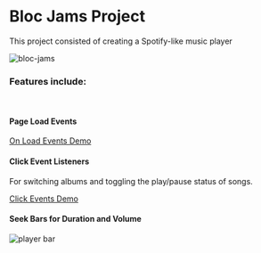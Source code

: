 <h1>Bloc Jams Project</h1>
<p>This project consisted of creating a Spotify-like music player</p>
<img src="https://lh3.googleusercontent.com/yuXNLOh5cMZwRcoBBdws0FFo94BSB7eAD-KBzc_jgS4v3qdDN-kk4GHs-qtHZR-OigMJ16KmABDar1ddInjBftjjMdEJ8X0jcjzykURpxcn8CHdMwVJp5r3CgZ9cUN6V8TnO44a1Jrz8KVSjczZDMPn3pL-JN9fKtrs4oq5_RDJzH2j5kwsvwSJxevvmc3DrxVjCZaLAozId1UVjA4zpJcgd383Zg59p3cckcTiwsp2hV68787h9XAbt8LB-0owKycbV2wzRVyizLIEIwDeA8IoxdWpKjhLV0hBKRe73Bk_fptXq0IplEiP7rxyVvm_IRryPhCptUAjr_FCALW1pfJ7aP2vV1mr2RGxPWCy7EmofN5riG9hSqjJKwxogEq_Qv8VuMudyUnCmLwFh780lMcRV-J0V3Agz_SsG3oF0d8ZUSba2UrSrI8dHFLl8kZu4gzTYgBFnGAaB4Khw0M-AJt-Tfl5j3SJkilrgjh-iUGS2oE-NuCj5djJyUQD-o-20gBle4l6RZ8bdPPG7atmXGqkjzsDy_y6yya-8Ee8l8znFsYYDr4nMPttiS-iahwiJBiiDY616afSc0AKkfj7nKw4wrUcBOrssF1-kkbA_-A=w1190-h1073-no" alt="bloc-jams">
<h3>Features include: </h3> 
<br>
<h4>Page Load Events</h4>
<a href="https://goo.gl/photos/MZZBD6Y6gE6Cixsr9">On Load Events Demo</a>

<h4>Click Event Listeners</h4>
<p>For switching albums and toggling the play/pause status of songs.</p>

<a href="https://goo.gl/photos/5SbwYuLWhMnrijdQ8">Click Events Demo</a>

<h4>Seek Bars for Duration and Volume</h4>
<img src="https://lh3.googleusercontent.com/tvDdOpcAvI3dznTVm4kql4qsEpMRQTMcirtoW3h9YHlj-leUOZ0dkobGR8SKg2B59OX1hScPBCtNoMk08_oiSjE06w1JZjAtk-s8EQdxrPxFklPOz1yaGb687rnE3CpUoE6g4cUWpOYbU3WeRhxvGb1XuQC7LvCo142SfYha8DlmT_DSdddE_Sy05LHi8gyeQz4R0m0pvE648ux9bf-4JexFyE0uY-1WKnGjYZO0KOPvYaKx9282NDwFilD816oEwxgS65q7_d8YNzJKzc3KY98EXyLZnIKal8Yq3CxvWWmSibMedPCfqTg5IjdAoeXxjqBHm5wqdo8_PrKF_dpoC1LLJCUBoMD-rZtXnqlU9ej_1GNfyEr41PXn0vLWx4UxUUQ30pXRvqGpXBD9UFNdV1Ms4l12pRLXYlhL0zPlLBj7ruFLyPEr_8ZmcH2tJD4FNwTl2fKKHd0Xef2N6UCnKTE5WfGg9ZVtJ2kZ-bvSIi02Tx_jp9T2xqAI9QeKT17hFCQGZmciThC3Yl_JyqnC7xObknK-P9iVGRJUVQjnMjXegOZIgRjZ3d2pWEsFiE-A5n35hd1hQQmg4r80p2AokFBIpCPQgOre983yLLLqNg=w1148-h201-no" alt="player bar">
